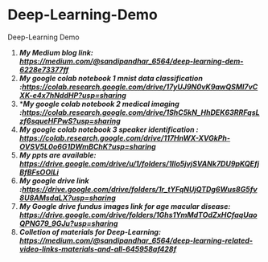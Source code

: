 # Deep-Learning-Demo
Deep-Learning Demo

1. ***My Medium blog link: https://medium.com/@sandipandhar_6564/deep-learning-dem-6228e73377ff***
2. ***My google colab notebook 1 mnist data classification :https://colab.research.google.com/drive/17yUJ9N0vK9awQSMl7vCXK-e4x7hNddHP?usp=sharing***
3. ****My google colab notebook 2 medical imaging :https://colab.research.google.com/drive/1ShC5kN_HhDEK63RRFqsLzf6squeHFPwS?usp=sharing***
4. ***My google colab notebook 3 speaker identification : https://colab.research.google.com/drive/117HnWX-XVGkPh-OVSV5L0o6G1DWmBChK?usp=sharing***
5. ***My ppts are available: https://drive.google.com/drive/u/1/folders/1IIo5jvjSVANk7DU9pKQEfjBfBFsOOILi***
6. ***My google drive link :https://drive.google.com/drive/folders/1r_tYFqNUjQTDg6Wus8G5fv8U8AMsdaLX?usp=sharing***
7. ***My Google drive fundus images link for age macular disease: https://drive.google.com/drive/folders/1Ghs1YmMdTOdZxHCfaqUaoQPNG79_9GJu?usp=sharing***
8. ***Colletion of materials for Deep-Learning: https://medium.com/@sandipandhar_6564/deep-learning-related-video-links-materials-and-all-645958af428f***
